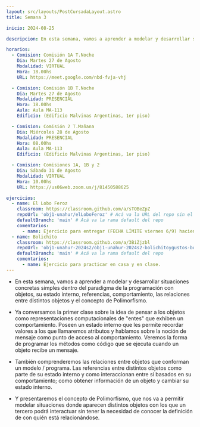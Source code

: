 ```yaml
---
layout: src/layouts/PostCursadaLayout.astro
title: Semana 3

inicio: 2024-08-25

descripcion: En esta semana, vamos a aprender a modelar y desarrollar situaciones concretas simples dentro del paradigma de la programación con objetos, su estado interno, comportamiento, las relaciones entre distintos objetos y comprender el concepto de Polimorfismo.

horarios:
  - Comision: Comisión 1A T.Noche
    Dia: Martes 27 de Agosto
    Modalidad: VIRTUAL
    Hora: 18.00hs
    URL: https://meet.google.com/nbd-fvja-vhj

  - Comision: Comisión 1B T.Noche
    Dia: Martes 27 de Agosto
    Modalidad: PRESENCIAL
    Hora: 18.00hs
    Aula: Aula MA-113
    Edificio: (Edificio Malvinas Argentinas, 1er piso)

  - Comision: Comisión 2 T.Mañana
    Dia: Miércoles 28 de Agosto
    Modalidad: PRESENCIAL
    Hora: 08.00hs
    Aula: Aula MA-113
    Edificio: (Edificio Malvinas Argentinas, 1er piso)

  - Comision: Comisiones 1A, 1B y 2
    Dia: Sábado 31 de Agosto
    Modalidad: VIRTUAL
    Hora: 10.00hs
    URL: https://us06web.zoom.us/j/81450588625

ejercicios:
  - name: El Lobo Feroz
    classroom: https://classroom.github.com/a/sTOBeZpZ
    repoUrl: 'obj1-unahur/elLoboFeroz' # Acá va la URL del repo sin el "https://github.com/"
    defaultBranch: 'main' # Acá va la rama default del repo
    comentarios:
      - name: Ejercicio para entregar (FECHA LÍMITE viernes 6/9) haciendo push sobre el repositorio con la asignación correspondiente.
  - name: Bolichito
    classroom: https://classroom.github.com/a/3BiZjzbl
    repoUrl: 'obj1-unahur-2024s2/obj1-unahur-2024s2-bolichitoygustos-bolichito' # Acá va la URL del repo sin el "https://github.com/"
    defaultBranch: 'main' # Acá va la rama default del repo
    comentarios:
      - name: Ejercicio para practicar en casa y en clase.
---
```


- En esta semana, vamos a aprender a modelar y desarrollar situaciones concretas simples dentro del paradigma de la programación con objetos, su estado interno, referencias, comportamiento, las relaciones entre distintos objetos y el concepto de Polimorfismo.

- Ya conversamos la primer clase sobre la idea de pensar a los objetos como representaciones computacionales de "entes" que exhiben un comportamiento. Poseen un estado interno que les permite recordar valores a los que llamaremos atributos y hablamos sobre la noción de mensaje como punto de acceso al comportamiento. Veremos la forma de programar los métodos como código que se ejecuta cuando un objeto recibe un mensaje.

- También comprenderemos las relaciones entre objetos que conforman un modelo / programa. Las referencias entre distintos objetos como parte de su estado interno y como interaccionan entre si basados en su comportamiento; como obtener información de un objeto y cambiar su estado interno.

- Y presentaremos el concepto de Polimorfismo, que nos va a permitir modelar situaciones donde aparecen distintos objetos con los que un tercero podrá interactuar sin tener la necesidad de conocer la definición de con quién está relacionándose.
